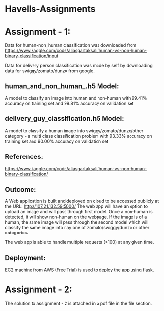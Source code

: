 # Havells-Assignments

# Assignment - 1:
Data for human-non_human classification was downloaded from https://www.kaggle.com/code/aliasgartaksali/human-vs-non-human-binary-classification/input

Data for delivery person classification was made by self by downloading data for swiggy/zomato/dunzo from google.

## human_and_non_human_.h5 Model:
A model to classify an image into human and non-human with 99.41% accuracy on training set and 99.81% accuracy on validation set

## delivery_guy_classification.h5 Model:
A model to classify a human image into swiggy/zomato/dunzo/other category - a multi class classification problem with 93.33% accuracy on training set and 90.00% accuracy on validation set

## References:
https://www.kaggle.com/code/aliasgartaksali/human-vs-non-human-binary-classification/

## Outcome:
A Web application is built and deployed on cloud to be accessed publicly at the URL: http://107.21.132.59:5000/
The web app will have an option to upload an image and will pass through first model. Once a non-human is detected, it will show non-human on the webpage. If the image is of a human, the same image will pass through the second model which will classify the same image into nay one of zomato/swiggy/dunzo or other categories.

The web app is able to handle multiple requests (>100) at any given time.

## Deployment:
EC2 machine from AWS (Free Trial) is used to deploy the app using flask.

# Assignment - 2:
The solution to assignment - 2 is attached in a pdf file in the file section.

